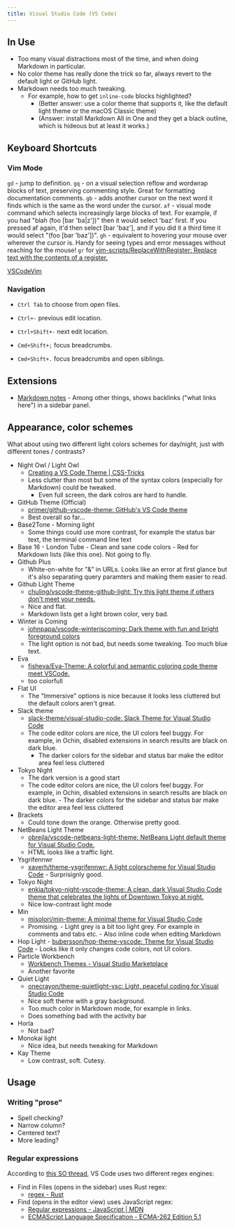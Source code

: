 ```yaml
---
title: Visual Studio Code (VS Code)
---
```


## In Use

- Too many visual distractions most of the time, and when doing Markdown in particular.
- No color theme has really done the trick so far, always revert to the default light or GitHub light.
- Markdown needs too much tweaking.
  - For example, how to get `inline-code` blocks highlighted?
    - (Better answer: use a color theme that supports it, like the default light theme or the macOS Classic theme)
    - (Answer: install Markdown All in One and they get a black outline, which is hideous but at least it works.)

## Keyboard Shortcuts

### Vim Mode

`gd` - jump to definition.
`gq` - on a visual selection reflow and wordwrap blocks of text, preserving commenting style. Great for formatting documentation comments.
`gb` - adds another cursor on the next word it finds which is the same as the word under the cursor.
`af` - visual mode command which selects increasingly large blocks of text. For example, if you had "blah (foo [bar 'ba|z'])" then it would select 'baz' first. If you pressed af again, it'd then select [bar 'baz'], and if you did it a third time it would select "(foo [bar 'baz'])".
`gh` - equivalent to hovering your mouse over wherever the cursor is. Handy for seeing types and error messages without reaching for the mouse!
 `gr` for [vim-scripts/ReplaceWithRegister: Replace text with the contents of a register.](https://github.com/vim-scripts/ReplaceWithRegister)

[VSCodeVim](https://github.com/VSCodeVim/Vim#-vscodevim-tricks)

### Navigation

- `Ctrl Tab` to choose from open files.
- `Ctrl+-` previous edit location.
- `Ctrl+Shift+-` next edit location.

- `Cmd+Shift+;` focus breadcrumbs.
- `Cmd+Shift+.` focus breadcrumbs and open siblings.

## Extensions

- [Markdown notes](https://github.com/kortina/vscode-markdown-notes) - Among other things, shows backlinks ("what links here") in a sidebar panel.

## Appearance, color schemes

What about using two different light colors schemes for day/night, just with different tones / contrasts?

- Night Owl / Light Owl
  - [Creating a VS Code Theme \| CSS-Tricks](https://css-tricks.com/creating-a-vs-code-theme/)
  - Less clutter than most but some of the syntax colors (especially for Markdown) could be tweaked.
    - Even full screen, the dark colros are hard to handle.
- GitHub Theme (Official)
  - [primer/github-vscode-theme: GitHub's VS Code theme](https://github.com/primer/github-vscode-theme)
  - Best overall so far...
- Base2Tone - Morning light
  - Some things could use more contrast, for example the status bar text, the terminal command line text
- Base 16 - London Tube - Clean and sane code colors - Red for Markdown lists (like this one). Not going to fly.
- Github Plus
  - White-on-white for "&" in URLs. Looks like an error at first glance but it's also separating query paramters and making them easier to read.
- Github Light Theme
  - [chuling/vscode-theme-github-light: Try this light theme if others don't meet your needs.](https://github.com/chuling/vscode-theme-github-light)
  - Nice and flat.
  - Markdown lists get a light brown color, very bad.
- Winter is Coming
  - [johnpapa/vscode-winteriscoming: Dark theme with fun and bright foreground colors](https://github.com/johnpapa)
  - The light option is not bad, but needs some tweaking. Too much blue text.
- Eva
  - [fisheva/Eva-Theme: A colorful and semantic coloring code theme meet VSCode.](https://github.com/fisheva/Eva-Theme)
  - too colorfull
- Flat UI
  - The "Immersive" options is nice because it looks less cluttered but the default colors aren't great.
- Slack theme
  - [slack-theme/visual-studio-code: Slack Theme for Visual Studio Code](https://github.com/slack-theme/visual-studio-code)
  - The code editor colors are nice, the UI colors feel buggy. For example, in Ochin, disabled extensions in search results are black on dark blue.
    - The darker colors for the sidebar and status bar make the editor area feel less cluttered
- Tokyo Night
  - The dark version is a good start
  - The code editor colors are nice, the UI colors feel buggy. For example, in Ochin, disabled extensions in search results are black on dark blue. - The darker colors for the sidebar and status bar make the editor area feel less cluttered
- Brackets
  - Could tone down the orange. Otherwise pretty good.
- NetBeans Light Theme
  - [obrejla/vscode-netbeans-light-theme: NetBeans Light default theme for Visual Studio Code.](https://github.com/obrejla/vscode-netbeans-light-theme)
  - HTML looks like a traffic light.
- Ysgrifennwr
  - [xaverh/theme-ysgrifennwr: A light colorscheme for Visual Studio Code](https://github.com/xaverh/theme-ysgrifennwr) - Surprisignly good.
- Tokyo Night
  - [enkia/tokyo-night-vscode-theme: A clean, dark Visual Studio Code theme that celebrates the lights of Downtown Tokyo at night.](https://github.com/enkia/tokyo-night-vscode-theme)
  - Nice low-contrast light mode
- Min
  - [misolori/min-theme: A minimal theme for Visual Studio Code](https://github.com/misolori/min-theme)
  - Promising. - Light grey is a bit too light grey. For example in comments and tabs etc. - Also inline code when editing Markdown
- Hop Light - [bubersson/hop-theme-vscode: Theme for Visual Studio Code](https://github.com/bubersson/hop-theme-vscode) - Looks like it only changes code colors, not UI colors.
- Particle Workbench
  - [Workbench Themes - Visual Studio Marketplace](https://marketplace.visualstudio.com/items?itemName=particle.particle-vscode-theme)
  - Another favorite
- Quiet Light
  - [onecrayon/theme-quietlight-vsc: Light, peaceful coding for Visual Studio Code](https://github.com/onecrayon/theme-quietlight-vsc)
  - Nice soft theme with a gray background.
  - Too much color in Markdown mode, for example in links.
  - Does something bad with the activity bar
- Horla
  - Not bad?
- Monokai light
  - Nice idea, but needs tweaking for Markdown
- Kay Theme
  - Low contrast, soft. Cutesy.

## Usage

### Writing "prose"

- Spell checking?
- Narrow column?
- Centered text?
- More leading?

### Regular expressions

According to [this SO thread](https://stackoverflow.com/a/42184299), VS Code uses two different regex engines:

- Find in Files (opens in the sidebar) uses Rust regex:
  - [regex - Rust](https://docs.rs/regex/0.2.10/regex/)
- Find (opens in the editor view) uses JavaScript regex:
  - [Regular expressions - JavaScript \| MDN](https://developer.mozilla.org/en-US/docs/Web/JavaScript/Guide/Regular_Expressions)
  - [ECMAScript Language Specification - ECMA-262 Edition 5.1](https://www.ecma-international.org/ecma-262/5.1/)
